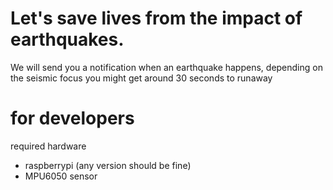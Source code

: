 # Let's save lives from the impact of earthquakes.
We will send you a notification when an earthquake happens, depending on the seismic focus you might get around 30 seconds to runaway
# for developers
required hardware
- raspberrypi (any version should be fine)
- MPU6050 sensor
